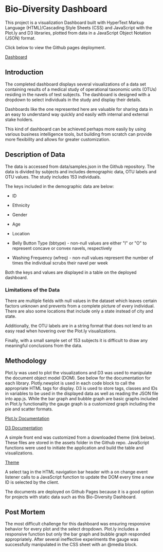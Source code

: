 # Bio-Diversity Dashboard

This project is a visualization Dashboard built with HyperText Markup Language (HTML)/Cascading Style Sheets (CSS) and JavaScript with the Plot.ly and D3 libraries, plotted from data in a JavaScript Object Notation (JSON) format.

Click below to view the Github pages deployment.

[Dashboard](https://joshsniderman.github.io/plotly-challenge/)

## Introduction

The completed dashboard displays several visualizations of a data set containing results of a medical study of operational taxonomic units (OTUs) residing in the navels of test subjects. The dashboard is designed with a dropdown to select individuals in the study and display their details.

Dashboards like the one represented here are valuable for sharing data in an easy to understand way quickly and easily with internal and external stake holders.

This kind of dashboard can be achieved perhaps more easily by using various business intelligence tools, but building from scratch can provide more flexibility and allows for greater customization.


## Description of Data

The data is accessed from data/samples.json in the Github repository. The data is divided by subjects and includes demographic data, OTU labels and OTU values. The study includes 153 individuals.

The keys included in the demographic data are below:

* ID

* Ethnicity

* Gender

* Age

* Location

* Belly Button Type (bbtype) - non-null values are either "I" or "O" to represent concave or convex navels, respectively

* Washing Frequency (wfreq) -  non-null values represent the number of times the individual scrubs their navel per week


Both the keys and values are displayed in a table on the deployed dashboard.

### Limitations of the Data

There are multiple fields with null values in the dataset which leaves certain factors unknown and prevents from a complete picture of every individual. There are also some locations that include only a state instead of city and state.

Additionally, the OTU labels are in a string format that does not lend to an easy read when hovering over the Plot.ly visualizations.

Finally, with a small sample set of 153 subjects it is difficult to draw any meaningful conclusions from the data.

## Methodology

Plot.ly was used to plot the visualizations and D3 was used to manipulate the document object model (DOM). See below for the documentation for each library. Plotly.newplot is used in each code block to call the appropriate HTML tags for display. D3 is used to store tags, classes and IDs in variables to be used in the displayed data as well as reading the JSON file into app.js. While the bar graph and bubble graph are basic graphs included in Plot.ly functionality the gauge graph is a customized graph including the pie and scatter formats.

[Plot.ly Documentation](https://plot.ly/javascript/)

[D3 Documentation](https://d3js.org/)

A simple front end was customized from a downloaded theme (link below). These files are stored in the assets folder in the Github repo. JavaScript functions were used to initiate the application and build the table and visualizations. 

[Theme](https://www.creative-tim.com/product/light-bootstrap-dashboard)

A select tag in the HTML navigation bar header with a on change event listener calls to a JavaScript function to update the DOM every time a new ID is selected by the client.

The documents are deployed on Github Pages because it is a good option for projects with static data such as this Bio-Diversity Dashboard.

## Post Mortem

The most difficult challenge for this dashboard was ensuring responsive behavior for every plot and the select dropdown. Plot.ly includes a responsive function but only the bar graph and bubble graph responded appropriately. After several ineffective experiments the gauge was successfully manipulated in the CSS sheet with an @media block.
